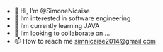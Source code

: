 - 👋 Hi, I’m @SimoneNicaise
- 👀 I’m interested in software engineering
- 🌱 I’m currently learning JAVA
- 💞️ I’m looking to collaborate on ...
- 📫 How to reach me simnicaise2014@gmail.com

<!---
SimoneNicaise/SimoneNicaise is a ✨ special ✨ repository because its `README.md` (this file) appears on your GitHub profile.
You can click the Preview link to take a look at your changes.
--->
